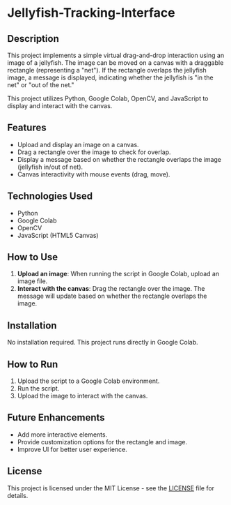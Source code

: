 # Jellyfish-Tracking-Interface

## Description

This project implements a simple virtual drag-and-drop interaction using an image of a jellyfish. The image can be moved on a canvas with a draggable rectangle (representing a "net"). If the rectangle overlaps the jellyfish image, a message is displayed, indicating whether the jellyfish is "in the net" or "out of the net."

This project utilizes Python, Google Colab, OpenCV, and JavaScript to display and interact with the canvas.

## Features

- Upload and display an image on a canvas.
- Drag a rectangle over the image to check for overlap.
- Display a message based on whether the rectangle overlaps the image (jellyfish in/out of net).
- Canvas interactivity with mouse events (drag, move).

## Technologies Used

- Python
- Google Colab
- OpenCV
- JavaScript (HTML5 Canvas)

## How to Use

1. **Upload an image**: When running the script in Google Colab, upload an image file.
2. **Interact with the canvas**: Drag the rectangle over the image. The message will update based on whether the rectangle overlaps the image.

## Installation

No installation required. This project runs directly in Google Colab.

## How to Run

1. Upload the script to a Google Colab environment.
2. Run the script.
3. Upload the image to interact with the canvas.

## Future Enhancements

- Add more interactive elements.
- Provide customization options for the rectangle and image.
- Improve UI for better user experience.

## License

This project is licensed under the MIT License - see the [LICENSE](LICENSE) file for details.

